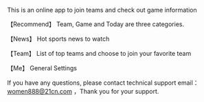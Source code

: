 This is an online app to join teams and check out game information

【Recommend】 Team, Game and Today are three categories.

【News】 Hot sports news to watch

【Team】 List of top teams and choose to join your favorite team

【Me】 General Settings

If you have any questions, please contact technical support email： women888@21cn.com ，Thank you for your support.
